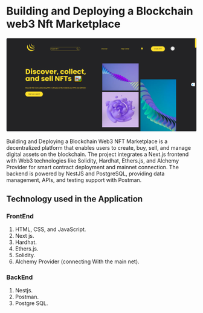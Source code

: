 # Building and Deploying a Blockchain web3 Nft Marketplace

![Genesis Project](./public/img/nft%20marketplace.png)

Building and Deploying a Blockchain Web3 NFT Marketplace is a decentralized platform that enables users to create, buy, sell, and manage digital assets on the blockchain. The project integrates a Next.js frontend with Web3 technologies like Solidity, Hardhat, Ethers.js, and Alchemy Provider for smart contract deployment and mainnet connection. The backend is powered by NestJS and PostgreSQL, providing data management, APIs, and testing support with Postman.

## Technology used in the Application

### FrontEnd

1.  HTML, CSS, and JavaScript.
2.  Next js.
3.  Hardhat.
4.  Ethers.js.
5.  Solidity.
6.  Alchemy Provider (connecting With the main net).

### BackEnd

1. Nestjs.
2. Postman.
3. Postgre SQL.
